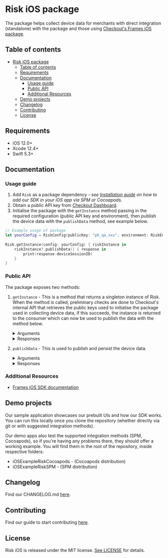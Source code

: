 #  Risk iOS package
<!-- TODO: Uncomment when repo is public (https://checkout.atlassian.net/browse/PRISM-10088) -->
<!-- [![CocoaPods Compatible](https://img.shields.io/cocoapods/v/Risk.svg)](https://img.shields.io/cocoapods/v/Risk)
![GitHub release (latest by date)](https://img.shields.io/github/v/release/checkout/checkout-risk-sdk-ios?label=spm)
[![Platform](https://img.shields.io/cocoapods/p/Risk.svg?style=flat)]()
![license](https://img.shields.io/github/license/checkout/checkout-risk-sdk-ios.svg) -->
The package helps collect device data for merchants with direct integration (standalone) with the package and those using [Checkout's Frames iOS package](https://github.com/checkout/frames-ios).

## Table of contents
- [Risk iOS package](#risk-ios-package)
  - [Table of contents](#table-of-contents)
  - [Requirements](#requirements)
  - [Documentation](#documentation)
    - [Usage guide](#usage-guide)
    - [Public API](#public-api)
    - [Additional Resources](#additional-resources)
  - [Demo projects](#demo-projects)
  - [Changelog](#changelog)
  - [Contributing](#contributing)
  - [License](#license)


## Requirements
- iOS 12.0+
- Xcode 12.4+
- Swift 5.3+

## Documentation
### Usage guide
  1. Add `Risk` as a package dependency - _see [Installation guide](https://github.com/checkout/checkout-risk-sdk-ios/blob/main/.github/partial-readmes/Integration.md) on how to add our SDK in your iOS app via SPM or Cocoapods._
  2. Obtain a public API key from [Checkout Dashboard](https://dashboard.checkout.com/developers/keys).
  3. Initialise the package with the `getInstance` method passing in the required configuration (public API key and environment), then publish the device data with the `publishData` method, see example below.
```swift
// Example usage of package
let yourConfig = RiskConfig(publicKey: "pk_qa_xxx", environment: RiskEnvironment.qa)
            
Risk.getInstance(config: yourConfig) { riskInstance in
    riskInstance?.publishData() { response in
        print(response.deviceSessionID)
    }
}
 ```

### Public API
The package exposes two methods:
1. `getInstance` - This is a method that returns a singleton instance of Risk. When the method is called, preliminary checks are done to Checkout's internal API that retrieves the public keys used to initialise the package used in collecting device data, if this succeeds, the instance is returned to the consumer which can now be used to publish the data with the method below.

    <details>
    <summary>Arguments</summary>

    ```swift
    public struct RiskConfig {
        public let publicKey: String
        public let environment: RiskEnvironment
        public let framesMode: Bool
        
        public init(publicKey: String, environment: RiskEnvironment, framesMode: Bool = false) {
            self.publicKey = publicKey
            self.environment = environment
            self.framesMode = framesMode
        }
    }

    public enum RiskEnvironment {
        case qa
        case sandbox
        case prod
    }
    ```
    </details>

    <details>
    <summary>Responses</summary>

    ```swift
    public class Risk {
        private static var sharedInstance: Risk?
        ...
        
        public static func getInstance(config: RiskConfig, completion: @escaping (Risk?) -> Void) {
                ...
                // Early return of the shared instance if the method is called multiple times
                // If preliminary checks the `sharedInstance` is returned else `nil` is returned
        } 

        public func publishData(...) ... {
                ...
        }
    }
    ```
    </details>


2. `publishData` - This is used to publish and persist the device data.

    <details>
    <summary>Arguments</summary>

    ```swift
    public func publishData(cardToken: String? = nil, completion: @escaping (Result<PublishRiskData, RiskError>) -> Void) {
            ...
    }
    ```
    </details>

    <details>
    <summary>Responses</summary>

    ```swift
    public struct PublishRiskData {
        public let deviceSessionID: String
    }

    public enum RiskError: Error, Equatable {
        case description(String)
        
        var localizedDescription: String {
            switch self {
            case .description(let errorMessage):
                return errorMessage
            }
        }
    }
    ```
    </details>

### Additional Resources
<!-- TODO: Add website documentation link here (https://checkout.atlassian.net/browse/PRISM-10088) - [Risk iOS SDK documentation](https://docs.checkout.com/risk/overview) -->
- [Frames iOS SDK documentation](https://www.checkout.com/docs/developer-resources/sdks/frames-ios-sdk)

## Demo projects
Our sample application showcases our prebuilt UIs and how our SDK works. You can run this locally once you clone the repository (whether directly via git or with suggested integration methods).

Our demo apps also test the supported integration methods (SPM, Cocoapods), so if you're having any problems there, they should offer a working example. You will find them in the root of the repository, inside respective folders:
- iOSExampleRiskCocoapods - (Cocoapods distribution)
- iOSExampleRiskSPM - (SPM distribution)
 
## Changelog
Find our CHANGELOG.md [here](https://github.com/checkout/checkout-risk-sdk-ios/blob/main/.github/CHANGELOG.md).

## Contributing
Find our guide to start contributing [here](https://github.com/checkout/checkout-risk-sdk-ios/blob/main/.github/CONTRIBUTING.md).

## License
Risk iOS is released under the MIT license. [See LICENSE](https://github.com/checkout/checkout-risk-sdk-ios/blob/main/LICENSE) for details.
